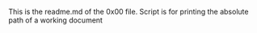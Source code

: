 This is the readme.md of the 0x00 file. Script is for printing the absolute path of a working document


